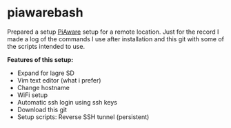# piawarebash

Prepared a setup [PiAware](https://flightaware.com/adsb/piaware/) setup for a remote location.
Just for the record I made a log of the commands I use after installation and this git with some of the scripts intended to use.

**Features of this setup:**
- Expand for lagre SD
- Vim text editor (what i prefer)
- Change hostname
- WiFi setup
- Automatic ssh login using ssh keys
- Download this git
- Setup scripts: Reverse SSH tunnel (persistent)

